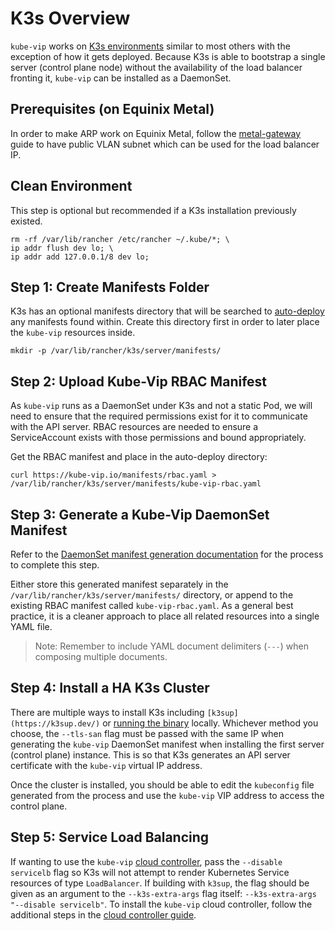 # K3s Overview

`kube-vip` works on [K3s environments](https://k3s.io/) similar to most others with the exception of how it gets deployed. Because K3s is able to bootstrap a single server (control plane node) without the availability of the load balancer fronting it, `kube-vip` can be installed as a DaemonSet.

## Prerequisites (on Equinix Metal)

In order to make ARP work on Equinix Metal, follow the [metal-gateway](https://metal.equinix.com/developers/docs/networking/metal-gateway/) guide to have public VLAN subnet which can be used for the load balancer IP.

## Clean Environment

This step is optional but recommended if a K3s installation previously existed.

```
rm -rf /var/lib/rancher /etc/rancher ~/.kube/*; \
ip addr flush dev lo; \
ip addr add 127.0.0.1/8 dev lo;
```

## Step 1: Create Manifests Folder

K3s has an optional manifests directory that will be searched to [auto-deploy](https://rancher.com/docs/k3s/latest/en/advanced/#auto-deploying-manifests) any manifests found within. Create this directory first in order to later place the `kube-vip` resources inside.

```
mkdir -p /var/lib/rancher/k3s/server/manifests/
```

## Step 2: Upload Kube-Vip RBAC Manifest

As `kube-vip` runs as a DaemonSet under K3s and not a static Pod, we will need to ensure that the required permissions exist for it to communicate with the API server. RBAC resources are needed to ensure a ServiceAccount exists with those permissions and bound appropriately.

Get the RBAC manifest and place in the auto-deploy directory:

```
curl https://kube-vip.io/manifests/rbac.yaml > /var/lib/rancher/k3s/server/manifests/kube-vip-rbac.yaml
```

## Step 3: Generate a Kube-Vip DaemonSet Manifest

Refer to the [DaemonSet manifest generation documentation](/docs/install_daemonset/index.md#generating-a-manifest) for the process to complete this step.

Either store this generated manifest separately in the `/var/lib/rancher/k3s/server/manifests/` directory, or append to the existing RBAC manifest called `kube-vip-rbac.yaml`. As a general best practice, it is a cleaner approach to place all related resources into a single YAML file.

> Note: Remember to include YAML document delimiters (`---`) when composing multiple documents.

## Step 4: Install a HA K3s Cluster

There are multiple ways to install K3s including `[k3sup](https://k3sup.dev/)` or [running the binary](https://rancher.com/docs/k3s/latest/en/quick-start/) locally. Whichever method you choose, the `--tls-san` flag must be passed with the same IP when generating the `kube-vip` DaemonSet manifest when installing the first server (control plane) instance. This is so that K3s generates an API server certificate with the `kube-vip` virtual IP address.

Once the cluster is installed, you should be able to edit the `kubeconfig` file generated from the process and use the `kube-vip` VIP address to access the control plane.

## Step 5: Service Load Balancing

If wanting to use the `kube-vip` [cloud controller](/docs/usage/cloud-provider/), pass the `--disable servicelb` flag so K3s will not attempt to render Kubernetes Service resources of type `LoadBalancer`. If building with `k3sup`, the flag should be given as an argument to the `--k3s-extra-args` flag itself: `--k3s-extra-args "--disable servicelb"`. To install the `kube-vip` cloud controller, follow the additional steps in the [cloud controller guide](/docs/usage/cloud-provider/#install-the-kube-vip-cloud-provider).
